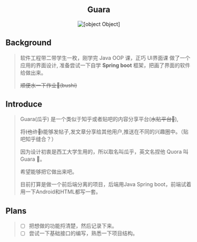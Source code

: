 <div align="center">

## Guara

![[object Object]](https://socialify.git.ci/2ndElemet/Guara/image?description=1&font=Inter&forks=1&logo=https%3A%2F%2Fraw.githubusercontent.com%2F2ndElemet%2FGuara%2Fff69fe67f29255f66e47f0ae19edfce8d6133e42%2FIcons%2FLogo_Guara.png&pattern=Overlapping%20Hexagons&stargazers=1&theme=Light)

</div>

## Background
> 软件工程带二带学生一枚，刚学完 Java OOP 课，正巧 UI界面课 做了一个应用的界面设计,
> 准备尝试一下自学 **Spring boot**  框架，把画了界面的软件给做出来。
>
> ~~顺便水一下作业🤤(bushi)~~

## Introduce

> Guara(瓜乎) 是一个类似于知乎或者贴吧的内容分享平台(~~水贴平台🤗~~),
>
> 将~~(也许🤔)~~能够发帖子,发文章分享给其他用户,推送在不同的兴趣圈中。（贴吧知乎缝合？）
>
> 因为设计初衷是西工大学生用的，所以取名叫瓜乎，英文名捏他 Quora 叫 Guara 🤤。
>
> 希望能够把它做出来吧。
>
> 目前打算是做一个前后端分离的项目，后端用Java Spring boot，前端试着用一下Android和HTML都写一套。

## Plans

> - [ ] 把想做的功能捋清楚，然后记录下来。
> - [ ] 尝试一下基础接口的编写，熟悉一下项目结构。

